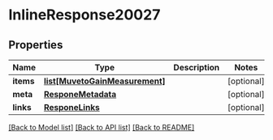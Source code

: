 # InlineResponse20027

## Properties
Name | Type | Description | Notes
------------ | ------------- | ------------- | -------------
**items** | [**list[MuvetoGainMeasurement]**](MuvetoGainMeasurement.md) |  | [optional] 
**meta** | [**ResponeMetadata**](ResponeMetadata.md) |  | [optional] 
**links** | [**ResponeLinks**](ResponeLinks.md) |  | [optional] 

[[Back to Model list]](../README.md#documentation-for-models) [[Back to API list]](../README.md#documentation-for-api-endpoints) [[Back to README]](../README.md)


